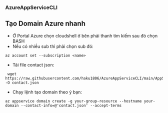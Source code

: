 ### AzureAppServiceCLI

## Tạo Domain Azure nhanh

- Ở Portal Azure chọn cloudshell ở bên phải thanh tìm kiếm sau đó chọn BASH
- Nếu có nhiều sub thì phải chọn sub đó:
```shell
az account set --subscription <name>
```

- Tải file contact json:
```shell
 wget https://raw.githubusercontent.com/haku1806/AzureAppServiceCLI/main/AppServiceDomain/contact_info.json -O contact.json
```
 
- Chạy lệnh tạo domain theo ý bạn:
```shell
az appservice domain create -g your-group-resource --hostname your-domain --contact-info=@'contact.json' --accept-terms
```
